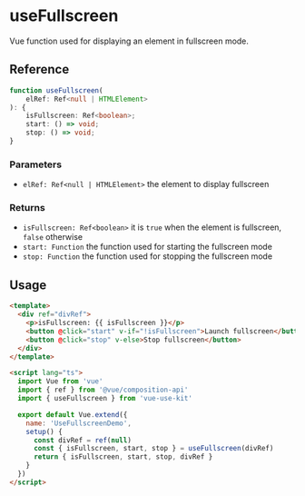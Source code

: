 # useFullscreen

Vue function used for displaying an element in fullscreen mode.

## Reference

```typescript
function useFullscreen(
    elRef: Ref<null | HTMLElement>
): {
    isFullscreen: Ref<boolean>;
    start: () => void;
    stop: () => void;
}
```

### Parameters

- `elRef: Ref<null | HTMLElement>` the element to display fullscreen

### Returns

- `isFullscreen: Ref<boolean>` it is `true` when the element is fullscreen, `false` otherwise
- `start: Function` the function used for starting the fullscreen mode
- `stop: Function` the function used for stopping the fullscreen mode

## Usage

```html
<template>
  <div ref="divRef">
    <p>isFullscreen: {{ isFullscreen }}</p>
    <button @click="start" v-if="!isFullscreen">Launch fullscreen</button>
    <button @click="stop" v-else>Stop fullscreen</button>
  </div>
</template>

<script lang="ts">
  import Vue from 'vue'
  import { ref } from '@vue/composition-api'
  import { useFullscreen } from 'vue-use-kit'

  export default Vue.extend({
    name: 'UseFullscreenDemo',
    setup() {
      const divRef = ref(null)
      const { isFullscreen, start, stop } = useFullscreen(divRef)
      return { isFullscreen, start, stop, divRef }
    }
  })
</script>
```
